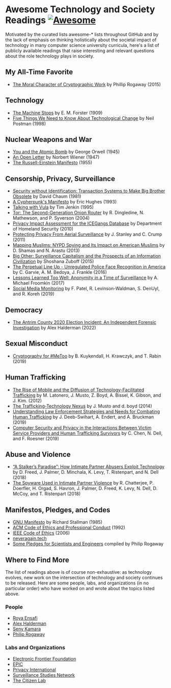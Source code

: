 # Awesome Technology and Society Readings [![Awesome](https://cdn.rawgit.com/sindresorhus/awesome/d7305f38d29fed78fa85652e3a63e154dd8e8829/media/badge.svg)](https://github.com/sindresorhus/awesome)

Motivated by the curated lists awesome-* lists throughout GitHub and by the lack of emphasis on thinking holistically about the societal impact of technology in many computer science university curricula, here's a list of publicly available readings that raise interesting and relevant questions about the role technology plays in society.

## My All-Time Favorite
- [The Moral Character of Cryptographic Work](https://web.cs.ucdavis.edu/~rogaway/papers/moral-fn.pdf) by Phillip Rogaway (2015)

## Technology
- [The Machine Stops](https://web.cs.ucdavis.edu/~rogaway/classes/188/materials/the%20machine%20stops.pdf) by E. M. Forster (1909)
- [Five Things We Need to Know About Technological Change](https://web.cs.ucdavis.edu/~rogaway/classes/188/materials/postman.pdf) by Neil Postman (1998)

## Nuclear Weapons and War
- [You and the Atomic Bomb](https://www.orwell.ru/library/articles/ABomb/english/e_abomb) by George Orwell (1945)
- [An Open Letter](https://web.cs.ucdavis.edu/~rogaway/classes/188/materials/wiener1.pdf) by Norbert Wiener (1947)
- [The Russell-Einstein Manifesto](https://pugwash.org/1955/07/09/statement-manifesto/) (1955)

## Censorship, Privacy, Surveillance
- [Security without Identification: Transaction Systems to Make Big Brother Obsolete](https://dl.acm.org/doi/abs/10.1145/4372.4373) by David Chaum (1981)
- [A Cypherpunk's Manifesto](https://www.activism.net/cypherpunk/manifesto.html) by Eric Hughes (1993)
- [Talking with Vula](https://omalley.nelsonmandela.org/index.php/site/q/03lv03445/04lv03996/05lv04001.htm) by Tim Jenkin (1995)
- [Tor: The Second-Generation Onion Router](https://svn-archive.torproject.org/svn/projects/design-paper/tor-design.pdf) by R. Dingledine, N. Mathewson, and P. Syverson (2004)
- [Privacy Impact Assessment for the ICEGangs Database](https://www.dhs.gov/xlibrary/assets/privacy/privacy_pia_ice_icegangs.pdf) by Department of Homeland Security (2010)
- [Protecting Privacy From Aerial Surveillance](https://www.aclu.org/files/assets/protectingprivacyfromaerialsurveillance.pdf) by J. Stanley and C. Crump (2011)
- [Mapping Muslims: NYPD Spying and Its Impact on American Muslims](https://www.law.cuny.edu/wp-content/uploads/page-assets/academics/clinics/immigration/clear/Mapping-Muslims.pdf) by D. Shamas and N. Arastu (2013)
- [Big Other: Surveillance Capitalism and the Prospects of an Information Civilization](https://link.springer.com/article/10.1057%2Fjit.2015.5) by Shoshana Zuboff (2015)
- [The Perpetual Line Up - Unregulated Police Face Recognition in America](https://www.perpetuallineup.org/sites/default/files/2016-12/The%20Perpetual%20Line-Up%20-%20Center%20on%20Privacy%20and%20Technology%20at%20Georgetown%20Law%20-%20121616.pdf) by C. Garvie, A. M. Bedoya, J. Frankle (2016)
- [Lessons Learned Too Well: Anonymity in a Time of Surveillance](https://repository.law.miami.edu/cgi/viewcontent.cgi?article=1311&context=fac_articles) by A. Michael Froomkin (2017)
- [Social Media Monitoring](https://www.brennancenter.org/sites/default/files/publications/2019_DHS-SocialMediaMonitoring_FINAL.pdf) by F. Patel, R. Levinson-Waldman, S. DenUyl, and R. Koreh (2019)

## Democracy
- [The Antrim County 2020 Election Incident: An Independent Forensic Investigation](https://www.usenix.org/system/files/sec22-halderman.pdf) by Alex Halderman (2022)

## Sexual Misconduct
- [Cryptography for #MeToo](https://petsymposium.org/2019/files/papers/issue3/popets-2019-0054.pdf) by B. Kuykendall, H. Krawczyk, and T. Rabin (2019)

## Human Trafficking
- [The Rise of Mobile and the Diffusion of Technology-Facilitated Trafficking](https://technologyandtrafficking.usc.edu/files/2012/11/HumanTrafficking2012_Nov12.pdf) by M. Latonero, J. Musto, Z. Boyd, A. Bissel, K. Gibson, and J. Kim. (2012)
- [The Trafficking-Technology Nexus](https://www.microsoft.com/en-us/research/wp-content/uploads/2016/02/Social20Politics2028Musto20and20boyd29.pdf) by J. Musto and d. boyd (2014)
- [Understanding Law Enforcement Strategies and Needs for Combating Human Trafficking](https://www.cc.gatech.edu/~aendert3/resources/2019SwihartUnderstanding.pdf) by J. Deeb-Swihart, A. Endert, and A. Bruckman (2019)
- [Computer Security and Privacy in the Interactions Between Victim Service Providers and Human Trafficking Survivors](https://www.usenix.org/system/files/sec19-chen-christine.pdf) by C. Chen, N. Dell, and F. Roesner (2019)

## Abuse and Violence
- [“A Stalker’s Paradise”: How Intimate Partner Abusers Exploit Technology](http://nixdell.com/papers/stalkers-paradise-intimate.pdf) by D. Freed, J. Palmer, D. Minchala, K. Levy, T. Ristenpart, and N. Dell (2018)
- [The Spyware Used in Intimate Partner Violence](http://nixdell.com/papers/spyware.pdf) by R. Chatterjee, P. Doerfler, H. Orgad, S. Havron, J. Palmer, D. Freed, K. Levy, N. Dell, D. McCoy, and T. Ristenpart (2018)

## Manifestos, Pledges, and Codes
- [GNU Manifesto](https://www.gnu.org/gnu/manifesto.html) by Richard Stallman (1985)
- [ACM Code of Ethics and Professional Conduct](https://web.cs.ucdavis.edu/~rogaway/classes/188/materials/acm-code-of-ethics.pdf) (1992)
- [IEEE Code of Ethics](http://www.ieee.org/portal/cms_docs/about/CoE_poster.pdf) (2006)
- [neveragain.tech](https://neveragain.tech/)
- [Some Pledges for Scientists and Engineers](https://web.cs.ucdavis.edu/~rogaway/classes/188/materials/pledges.pdf) compiled by Philip Rogaway

## Where to Find More
The list of readings above is of course non-exhaustive: as technology evolves, new work on the intersection of technology and society continues to be released. Here are some people, labs, and organizations (in no particular order) who have worked on and wrote about the topics listed above.

### People
- [Roya Ensafi](https://ensa.fi/)
- [Alex Halderman](https://jhalderm.com/)
- [Seny Kamara](https://cs.brown.edu/~seny/)
- [Philip Rogaway](https://web.cs.ucdavis.edu/~rogaway/)

### Labs and Organizations
- [Electronic Frontier Foundation](https://www.eff.org/)
- [EPIC](https://epic.org/)
- [Privacy International](https://privacyinternational.org/)
- [Surveillance Studies Network](https://surveillance-studies.net/)
- [The Citizen Lab](https://citizenlab.ca/)
